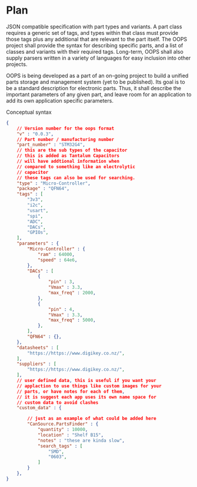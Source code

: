 # Plan

JSON compatible specification with part types and variants. A part class requires a generic set of
tags, and types within that class must provide those tags plus any additional that are relevant
to the part itself. The OOPS project shall provide the syntax for describing specific parts, and a 
list of classes and variants with their required tags. Long-term, OOPS shall also supply parsers
written in a variety of languages for easy inclusion into other projects.

OOPS is being developed as a part of an on-going project to build a unified parts storage and 
management system (yet to be published). Its goal is to be a standard description for electronic
parts. Thus, it shall describe the important parameters of any given part, and leave room for an
application to add its own application specific parameters.


Conceptual syntax

```json
{
    // Version number for the oops format
    "v" : "0.0.3",
    // Part number / manufacturing number
    "part_number" : "STM32G4",
    // this are the sub types of the capacitor
    // this is added as Tantalum Capacitors 
    // will have addtional information when 
    // compared to something like an electrolytic
    // capacitor
    // these tags can also be used for searching.
    "type" : "Micro-Controller",
    "package" : "QFN64",
    "tags" : [
        "3v3",
        "i2c",
        "usart",
        "spi",
        "ADC",
        "DACs",
        "GPIOs",
    ],
    "parameters" : {
        "Micro-Controller" : {
            "ram" : 64000,
            "speed" : 64e6,     
        },
        "DACs" : [
            {
                "pin" : 3,
                "Vmax" : 3.3,
                "max_freq" : 2000,
            },
            {
                "pin" : 4,
                "Vmax" : 3.3,
                "max_freq" : 5000,
            },
        ],
        "QFN64" : {},
    },
    "datasheets" : [
        "https://https://www.digikey.co.nz/",
    ],
    "suppliers" : [
        "https://https://www.digikey.co.nz/",
    ],
    // user defined data, this is useful if you want your
    // applaction to use things like custom images for your
    // parts, or have notes for each of them,
    // it is suggest each app uses its own name space for 
    // custom data to avoid clashes 
    "custom_data" : {

        // just as an example of what could be added here
        "CanSource.PartsFinder" : {
            "quantity" : 10000,
            "location" : "Shelf B15",
            "notes" : "these are kinda slow",
            "search_tags" : [
                "SMD",
                "0603",
            ]
        }
    },
}
```